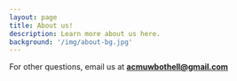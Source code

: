 ```yaml
---
layout: page
title: About us!
description: Learn more about us here.
background: '/img/about-bg.jpg'
---
```

For other questions, email us at [**acmuwbothell@gmail.com**](mailto::acmuwbothell@gmail.com)

